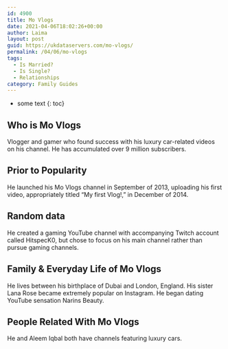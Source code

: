```yaml
---
id: 4900
title: Mo Vlogs
date: 2021-04-06T18:02:26+00:00
author: Laima
layout: post
guid: https://ukdataservers.com/mo-vlogs/
permalink: /04/06/mo-vlogs
tags:
  - Is Married?
  - Is Single?
  - Relationships
category: Family Guides
---
```


* some text
{: toc}


## Who is Mo Vlogs
                  
                  
                  
Vlogger and gamer who found success with his luxury car-related videos on his channel. He has accumulated over 9 million subscribers.
                  
              
            
              
            
                
                
                
## Prior to Popularity
                  
                  
                  
He launched his Mo Vlogs channel in September of 2013, uploading his first video, appropriately titled &#8220;My first Vlog!,&#8221; in December of 2014.
                  
              
            
              
            
                
                
                
## Random data
                  
                  
                  
He created a gaming YouTube channel with accompanying Twitch account called HitspecK0, but chose to focus on his main channel rather than pursue gaming channels.
                  
              
            
              
            
                
                
                
## Family & Everyday Life of Mo Vlogs
                  
                  
                  
He lives between his birthplace of Dubai and London, England. His sister Lana Rose became extremely popular on Instagram. He began dating YouTube sensation Narins Beauty.
                  
              
            
              
            
                
                
                
## People Related With Mo Vlogs
                  
                  
                  
He and Aleem Iqbal both have channels featuring luxury cars.
                  
              
            
              
            
                
              
            
              
              
            
            
              
            
          
          
          